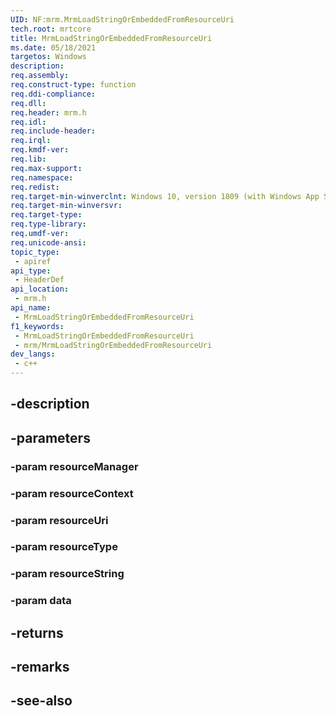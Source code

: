 ```yaml
---
UID: NF:mrm.MrmLoadStringOrEmbeddedFromResourceUri
tech.root: mrtcore 
title: MrmLoadStringOrEmbeddedFromResourceUri
ms.date: 05/18/2021 
targetos: Windows
description: 
req.assembly: 
req.construct-type: function
req.ddi-compliance: 
req.dll: 
req.header: mrm.h
req.idl: 
req.include-header: 
req.irql: 
req.kmdf-ver: 
req.lib: 
req.max-support: 
req.namespace: 
req.redist: 
req.target-min-winverclnt: Windows 10, version 1809 (with Windows App SDK 0.5 or later) 
req.target-min-winversvr: 
req.target-type: 
req.type-library: 
req.umdf-ver: 
req.unicode-ansi: 
topic_type:
 - apiref
api_type:
 - HeaderDef
api_location:
 - mrm.h
api_name:
 - MrmLoadStringOrEmbeddedFromResourceUri
f1_keywords:
 - MrmLoadStringOrEmbeddedFromResourceUri
 - mrm/MrmLoadStringOrEmbeddedFromResourceUri
dev_langs:
 - c++
---
```


## -description

## -parameters

### -param resourceManager

### -param resourceContext

### -param resourceUri

### -param resourceType

### -param resourceString

### -param data

## -returns

## -remarks

## -see-also

